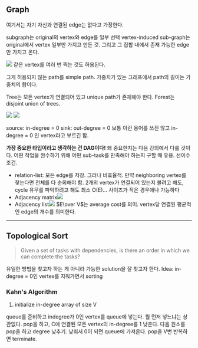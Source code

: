 ## Graph
여기서는 자기 자신과 연결된 edge는 없다고 가정한다.

subgraph는 original의 vertex와 edge를 일부 선택
vertex-induced sub-graph는 original에서 vertex 일부만 가지고 만든 것. 그리고 그 집합 내에서 존재 가능한 edge만 가지고 온다.

![](https://i.imgur.com/fpAcXKJ.png)
같은 vertex를 여러 번 찍는 것도 허용된다.

그게 허용되지 않는 path를 simple path.
가중치가 있는 그래프에서 path의 길이는 가중치의 합이다.

Tree는
모든 vertex가 연결되어 있고 unique path가 존재해야 한다.
Forest는 disjoint union of trees.

![](https://i.imgur.com/gB7aeT9.png)
![](https://i.imgur.com/dYUXQhS.png)

source: in-degree = 0
sink: out-degree = 0
보통 이런 용어를 쓰진 않고 in-degree = 0 인 vertex라고 부르긴 함.

**가장 중요한 타입이라고 생각하는 건 DAG이다!**
왜 중요한지는 다음 강의에서 다룰 것이다.
어떤 작업을 완수하기 위해 어떤 sub-task를 만족해야 하는지 구할 때 유용. 선이수 조건.

- relation-list: 모든 edge를 저장. 그러나 비효율적. 만약 neighboring vertex를 찾는다면 전체를 다 순회해야 함. 2개의 vertex가 연결되어 있는지 볼려고 해도, cycle 유무를 파악하려고 해도 최소 O(E)... 사이즈가 작은 경우에나 가능하다
- Adjacency matrix![](https://i.imgur.com/jqFYnht.png)
- Adjacency list![](https://i.imgur.com/Um8hQTM.png)
$E\over V$는 average cost를 의미. vertex당 연결된 평균적인 edge의 개수를 의미한다.

---
## Topological Sort

> Given a set of tasks with dependencies, is there an order in which we can complete the tasks?

유일한 방법을 찾고자 하는 게 아니라 가능한 solution을 잘 찾고자 한다.
Idea: in-degree = 0인 vertex를 지워가면서 sorting

### Kahn's Algorithm
1. initialize in-degree array of size V

queue를 준비하고 indegree가 0인 vertex를 queue에 넣는다. 뭘 먼저 넣느냐는 상관없다.
pop을 하고, C에 연결된 모든 vertex의 in-degree를 1 낮춘다.
다음 원소를 pop을 하고 degree 낮추기.
낮춰서 0이 되면 queue에 가져온다.
pop을 V번 반복하면 terminate.



